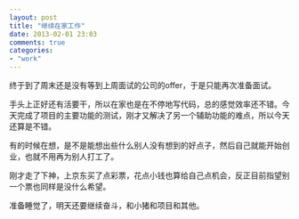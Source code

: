 ```yaml
---
layout: post
title: "继续在家工作"
date: 2013-02-01 23:03
comments: true
categories: 
- "work"
---
```

终于到了周末还是没有等到上周面试的公司的offer，于是只能再次准备面试。

手头上正好还有活要干，所以在家也是在不停地写代码，总的感觉效率还不错。今天完成了项目的主要功能的测试，刚才又解决了另一个辅助功能的难点，所以今天还算是不错。

有的时候在想，是不是能想出些什么别人没有想到的好点子，然后自己就能开始创业，也就不用再为别人打工了。

刚才走了下神，上京东买了点彩票，花点小钱也算给自己点机会，反正目前指望别一个票也同样是没什么希望。

准备睡觉了，明天还要继续奋斗，和小猪和项目和其他。